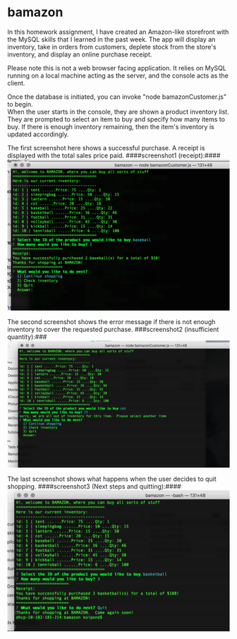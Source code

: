 # bamazon

In this homework assignment, I have created an Amazon-like storefront with the MySQL skills that I learned in the past week. The app will display an inventory, take in orders from customers, deplete stock from the store's inventory, and display an online purchase receipt.

Please note this is not a web browser facing application.  It relies on MySQL running on a local machine acting as the server, and the console acts as the client.

Once the database is initiated, you can invoke "node bamazonCustomer.js" to begin.  
When the user starts in the console, they are shown a product inventory list.
They are prompted to select an item to buy and specify how many items to buy.
If there is enough inventory remaining, then the item's inventory is updated accordingly. 

The first screenshot here shows a successful purchase.  A receipt is displayed with the total sales price paid. 
####screenshot1 (receipt):####
![Image of bamazon](https://github.com/Tad3hats/bamazon/blob/master/bamazon_screenshot1.png)

The second screenshot shows the error message if there is not enough inventory to cover the requested purchase.
###screenshot2 (insufficient quantity):###
![Image of bamazon](https://github.com/Tad3hats/bamazon/blob/master/bamazon_screenshot2.png)

The last screenshot shows what happens when the user decides to quit shopping.
####screenshot3 (Next steps and quitting):####
![Image of bamazon](https://github.com/Tad3hats/bamazon/blob/master/bamazon_screenshot3.png)
